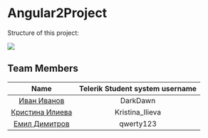﻿# Angular2Project

Structure of this project:

[<img src="https://rawgit.com/Camyul/Angular2Project/master/src/assets/images/structure.png">](https://rawgit.com/Camyul/Angular2Project/master/documentation/index.html)

## Team Members

| Name | Telerik Student system username |
|:----:|:-----------------------:|
| [Иван Иванов](https://github.com/Camyul) | DarkDawn |
| [Кристина Илиева](https://github.com/krisi0505) | Kristina_Ilieva |
| [Емил Димитров](https://github.com/EmilPD) | qwerty123 |
